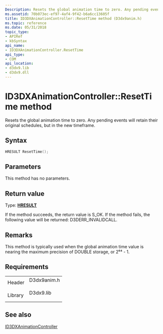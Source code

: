 ```yaml
---
Description: Resets the global animation time to zero. Any pending events will retain their original schedules, but in the new timeframe.
ms.assetid: 70b073ec-ef97-4af4-9f42-b6a6cc13605f
title: ID3DXAnimationController::ResetTime method (D3dx9anim.h)
ms.topic: reference
ms.date: 05/31/2018
topic_type: 
- APIRef
- kbSyntax
api_name: 
- ID3DXAnimationController.ResetTime
api_type: 
- COM
api_location: 
- d3dx9.lib
- d3dx9.dll
---
```


# ID3DXAnimationController::ResetTime method

Resets the global animation time to zero. Any pending events will retain their original schedules, but in the new timeframe.

## Syntax


```C++
HRESULT ResetTime();
```



## Parameters

This method has no parameters.

## Return value

Type: **[**HRESULT**](https://msdn.microsoft.com/library/Bb401631(v=MSDN.10).aspx)**

If the method succeeds, the return value is S\_OK. If the method fails, the following value will be returned: D3DERR\_INVALIDCALL.

## Remarks

This method is typically used when the global animation time value is nearing the maximum precision of DOUBLE storage, or 2⁶⁴ - 1.

## Requirements



|                    |                                                                                        |
|--------------------|----------------------------------------------------------------------------------------|
| Header<br/>  | <dl> <dt>D3dx9anim.h</dt> </dl> |
| Library<br/> | <dl> <dt>D3dx9.lib</dt> </dl>   |



## See also

<dl> <dt>

[ID3DXAnimationController](id3dxanimationcontroller.md)
</dt> </dl>

 

 




